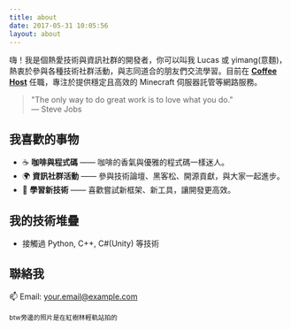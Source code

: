 ```yaml
---
title: about
date: 2017-05-31 10:05:56
layout: about
---
```

嗨！我是個熱愛技術與資訊社群的開發者，你可以叫我 Lucas 或 yimang(意麵)，熱衷於參與各種技術社群活動，與志同道合的朋友們交流學習。目前在 [**Coffee Host**](https://coffeehost.net) 任職，專注於提供穩定且高效的 Minecraft 伺服器託管等網路服務。

> "The only way to do great work is to love what you do."  
> — Steve Jobs

## 我喜歡的事物

- ☕ **咖啡與程式碼** —— 咖啡的香氣與優雅的程式碼一樣迷人。
- 🌍 **資訊社群活動** —— 參與技術論壇、黑客松、開源貢獻，與大家一起進步。
- 🚀 **學習新技術** —— 喜歡嘗試新框架、新工具，讓開發更高效。

## 我的技術堆疊

- 接觸過 Python, C++, C#(Unity) 等技術

## 聯絡我

📫 Email: [your.email@example.com](mailto:me@yimang.tw)

<sub>btw旁邊的照片是在紅樹林輕軌站拍的<sub>


